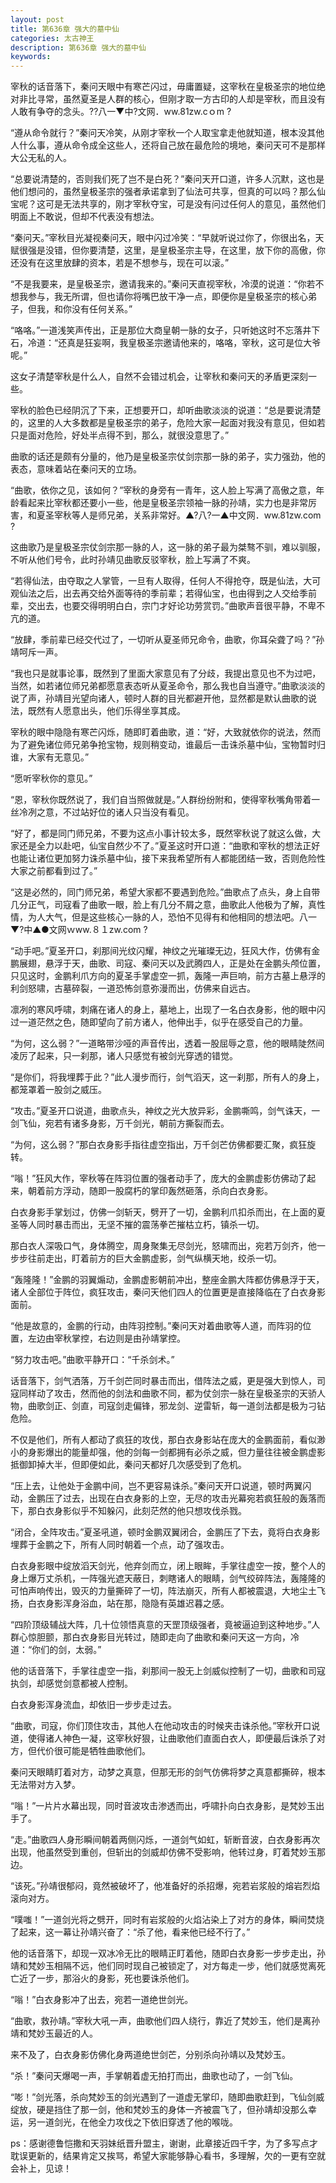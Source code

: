 ```yaml
---
layout: post
title: 第636章 强大的墓中仙
categories: 太古神王
description: 第636章 强大的墓中仙
keywords:
---
```


宰秋的话音落下，秦问天眼中有寒芒闪过，毋庸置疑，这宰秋在皇极圣宗的地位绝对非比寻常，虽然夏圣是人群的核心，但刚才取一方古印的人却是宰秋，而且没有人敢有争夺的念头。??八一▼中?文网．ww.81zw.cｏm ?

“遵从命令就行？”秦问天冷笑，从刚才宰秋一个人取宝拿走他就知道，根本没其他人什么事，遵从命令成全这些人，还将自己放在最危险的境地，秦问天可不是那样大公无私的人。

“总要说清楚的，否则我们死了岂不是白死？”秦问天开口道，许多人沉默，这也是他们想问的，虽然皇极圣宗的强者承诺拿到了仙法可共享，但真的可以吗？那么仙宝呢？这可是无法共享的，刚才宰秋夺宝，可是没有问过任何人的意见，虽然他们明面上不敢说，但却不代表没有想法。

“秦问天。”宰秋目光凝视秦问天，眼中闪过冷笑：“早就听说过你了，你很出名，天赋很强是没错，但你要清楚，这里，是皇极圣宗主导，在这里，放下你的高傲，你还没有在这里放肆的资本，若是不想参与，现在可以滚。”

“不是我要来，是皇极圣宗，邀请我来的。”秦问天直视宰秋，冷漠的说道：“你若不想我参与，我无所谓，但也请你将嘴巴放干净一点，即便你是皇极圣宗的核心弟子，但我，和你没有任何关系。”

“咯咯。”一道浅笑声传出，正是那位大商皇朝一脉的女子，只听她这时不忘落井下石，冷道：“还真是狂妄啊，我皇极圣宗邀请他来的，咯咯，宰秋，这可是位大爷呢。”

这女子清楚宰秋是什么人，自然不会错过机会，让宰秋和秦问天的矛盾更深刻一些。

宰秋的脸色已经阴沉了下来，正想要开口，却听曲歌淡淡的说道：“总是要说清楚的，这里的人大多数都是皇极圣宗的弟子，危险大家一起面对我没有意见，但如若只是面对危险，好处半点得不到，那么，就很没意思了。”

曲歌的话还是颇有分量的，他乃是皇极圣宗仗剑宗那一脉的弟子，实力强劲，他的表态，意味着站在秦问天的立场。

“曲歌，依你之见，该如何？”宰秋的身旁有一青年，这人脸上写满了高傲之意，年龄看起来比宰秋都还要小一些，他是皇极圣宗领袖一脉的孙靖，实力也是非常厉害，和夏圣宰秋等人是师兄弟，关系非常好。▲?八?一▲中文网．ww.81zw.com ?

这曲歌乃是皇极圣宗仗剑宗那一脉的人，这一脉的弟子最为桀骜不驯，难以驯服，不听从他们号令，此时孙靖见曲歌反驳宰秋，脸上写满了不爽。

“若得仙法，由夺取之人掌管，一旦有人取得，任何人不得抢夺，既是仙法，大可观仙法之后，出去再交给外面等待的季前辈；若得仙宝，也由得到之人交给季前辈，交出去，也要交得明明白白，宗门才好论功劳赏罚。”曲歌声音很平静，不卑不亢的道。

“放肆，季前辈已经交代过了，一切听从夏圣师兄命令，曲歌，你耳朵聋了吗？”孙靖呵斥一声。

“我也只是就事论事，既然到了里面大家意见有了分歧，我提出意见也不为过吧，当然，如若诸位师兄弟都愿意表态听从夏圣命令，那么我也自当遵守。”曲歌淡淡的说了声，孙靖目光望向诸人，顿时人群的目光都避开他，显然都是默认曲歌的说法，既然有人愿意出头，他们乐得坐享其成。

宰秋的眼中隐隐有寒芒闪烁，随即盯着曲歌，道：“好，大致就依你的说法，然而为了避免诸位师兄弟争抢宝物，规则稍变动，谁最后一击诛杀墓中仙，宝物暂时归谁，大家有无意见。”

“愿听宰秋你的意见。”

“恩，宰秋你既然说了，我们自当照做就是。”人群纷纷附和，使得宰秋嘴角带着一丝冷冽之意，不过站好位的诸人只当没有看见。

“好了，都是同门师兄弟，不要为这点小事计较太多，既然宰秋说了就这么做，大家还是全力以赴吧，仙宝自然少不了。”夏圣这时开口道：“曲歌和宰秋的想法正好也能让诸位更加努力诛杀墓中仙，接下来我希望所有人都能团结一致，否则危险性大家之前都看到过了。”

“这是必然的，同门师兄弟，希望大家都不要遇到危险。”曲歌点了点头，身上自带几分正气，司寇看了曲歌一眼，脸上有几分不屑之意，曲歌此人他极为了解，真性情，为人大气，但是这些核心一脉的人，恐怕不见得有和他相同的想法吧。八一▼?中▲●文网ｗww.８１zw.com ?

“动手吧。”夏圣开口，刹那间光纹闪耀，神纹之光璀璨无边，狂风大作，仿佛有金鹏展翅，悬浮于天，曲歌、司寇、秦问天以及武腾四人，正是处在金鹏头颅位置，只见这时，金鹏利爪方向的夏圣手掌虚空一抓，轰隆一声巨响，前方古墓上悬浮的利剑怒啸，古墓碎裂，一道恐怖剑意弥漫而出，仿佛来自远古。

凛冽的寒风呼啸，刺痛在诸人的身上，墓地上，出现了一名白衣身影，他的眼中闪过一道茫然之色，随即望向了前方诸人，他伸出手，似乎在感受自己的力量。

“为何，这么弱？”一道略带沙哑的声音传出，透着一股屈辱之意，他的眼睛陡然间凌厉了起来，只一刹那，诸人只感觉有被剑光穿透的错觉。

“是你们，将我埋葬于此？”此人漫步而行，剑气滔天，这一刹那，所有人的身上，都笼罩着一股剑之威压。

“攻击。”夏圣开口说道，曲歌点头，神纹之光大放异彩，金鹏嘶鸣，剑气诛天，一剑飞仙，宛若有诸多身影，万千剑光，朝前方撕裂而去。

“为何，这么弱？”那白衣身影手指往虚空指出，万千剑芒仿佛都要汇聚，疯狂旋转。

“嗡！”狂风大作，宰秋等在阵羽位置的强者动手了，庞大的金鹏虚影仿佛动了起来，朝着前方浮动，随即一股腐朽的掌印轰然砸落，杀向白衣身影。

白衣身影手掌划过，仿佛一剑斩天，劈开了一切，金鹏利爪扣杀而出，在上面的夏圣等人同时暴击而出，无坚不摧的震荡拳芒摧枯立朽，镇杀一切。

那白衣人深吸口气，身体腾空，周身聚集无尽剑光，怒啸而出，宛若万剑齐，他一步步往前走出，盯着前方的巨大金鹏虚影，剑气纵横天地，绞杀一切。

“轰隆隆！”金鹏的羽翼煽动，金鹏虚影朝前冲出，整座金鹏大阵都仿佛悬浮于天，诸人全部位于阵位，疯狂攻击，秦问天他们四人的位置更是直接降临在了白衣身影面前。

“他是故意的，金鹏的行动，由阵羽控制。”秦问天对着曲歌等人道，而阵羽的位置，左边由宰秋掌控，右边则是由孙靖掌控。

“努力攻击吧。”曲歌平静开口：“千杀剑术。”

话音落下，剑气洒落，万千剑芒同时暴击而出，借阵法之威，更是强大到惊人，司寇同样动了攻击，然而他的剑法和曲歌不同，都为仗剑宗一脉在皇极圣宗的天骄人物，曲歌剑正、剑直，司寇剑走偏锋，邪龙剑、逆雷斩，每一道剑法都是极为刁钻危险。

不仅是他们，所有人都动了疯狂的攻伐，那白衣身影站在庞大的金鹏面前，看似渺小的身影爆出的能量却强，他的剑每一剑都拥有必杀之威，但力量往往被金鹏虚影抵御卸掉大半，但即便如此，秦问天都好几次感受到了危机。

“压上去，让他处于金鹏中间，岂不更容易诛杀。”秦问天开口说道，顿时两翼闪动，金鹏压了过去，出现在白衣身影的上空，无尽的攻击光幕宛若疯狂般的轰落而下，那白衣身影似乎不知躲闪，此刻茫然的他只想攻伐杀戮。

“闭合，全阵攻击。”夏圣吼道，顿时金鹏双翼闭合，金鹏压了下去，竟将白衣身影埋葬于金鹏之下，所有人同时朝着一个点，动了强攻击。

白衣身影眼中绽放滔天剑光，他弃剑而立，闭上眼眸，手掌往虚空一按，整个人的身上爆万丈杀机，一阵强光遮天蔽日，刺瞎诸人的眼睛，剑气绞碎阵法，轰隆隆的可怕声响传出，毁灭的力量撕碎了一切，阵法崩灭，所有人都被震退，大地尘土飞扬，白衣身影浑身浴血，站在那，隐隐有英雄迟暮之感。

“四阶顶级辅战大阵，几十位领悟真意的天罡顶级强者，竟被逼迫到这种地步。”人群心惊胆颤，那白衣身影目光转过，随即走向了曲歌和秦问天这一方向，冷道：“你们的剑，太弱。”

他的话音落下，手掌往虚空一指，刹那间一股无上剑威似控制了一切，曲歌和司寇执剑，却感觉剑意都被人控制。

白衣身影浑身流血，却依旧一步步走过去。

“曲歌，司寇，你们顶住攻击，其他人在他动攻击的时候夹击诛杀他。”宰秋开口说道，使得诸人神色一凝，这宰秋好狠，让曲歌他们直面白衣人，即便最后诛杀了对方，但代价很可能是牺牲曲歌他们。

秦问天眼睛盯着对方，动梦之真意，但那无形的剑气仿佛将梦之真意都撕碎，根本无法带对方入梦。

“嗡！”一片片水幕出现，同时音波攻击渗透而出，呼啸扑向白衣身影，是梵妙玉出手了。

“走。”曲歌四人身形瞬间朝着两侧闪烁，一道剑气如虹，斩断音波，白衣身影再次出现，他虽然受到重创，但斩出的剑威却仿佛不受影响，他转过身，盯着梵妙玉那边。

“该死。”孙靖很郁闷，竟然被破坏了，他准备好的杀招爆，宛若岩浆般的熔岩烈焰滚向对方。

“噗嗤！”一道剑光将之劈开，同时有岩浆般的火焰沾染上了对方的身体，瞬间焚烧了起来，这一幕让孙靖兴奋了：“杀了他，看来他已经不行了。”

他的话音落下，却现一双冰冷无比的眼睛正盯着他，随即白衣身影一步步走出，孙靖和梵妙玉相隔不远，他们同时现自己被锁定了，对方每走一步，他们就感觉离死亡近了一步，那浴火的身影，死也要诛杀他们。

“嗡！”白衣身影冲了出去，宛若一道绝世剑光。

“曲歌，救孙靖。”宰秋大吼一声，曲歌他们四人绕行，靠近了梵妙玉，他们是离孙靖和梵妙玉最近的人。

来不及了，白衣身影仿佛化身两道绝世剑芒，分别杀向孙靖以及梵妙玉。

“杀！”秦问天爆喝一声，手掌朝着虚无拍打而出，曲歌也动了，一剑飞仙。

“嘭！”剑光落，杀向梵妙玉的剑光遇到了一道虚无掌印，随即曲歌赶到，飞仙剑威绽放，硬是挡住了那一剑，他和梵妙玉的身体一齐被震飞了，但孙靖却没那么幸运，另一道剑光，在他全力攻伐之下依旧穿透了他的喉咙。

ps：感谢德鲁恺撒和天羽妹纸晋升盟主，谢谢，此章接近四千字，为了多写点才耽误更新的，结果肯定又挨骂，希望大家能够静心看书，多理解，欠的一更有空就会补上，见谅！
